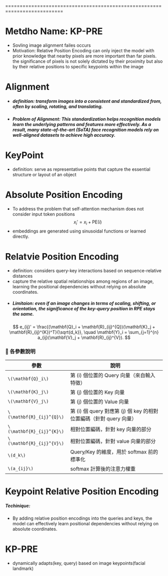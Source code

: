 ==========================================================================

# Metdho Name: KP-PRE
- Sovling image alignment failes occurs
- Motivation: Relative Position Encoding can only inject the model with prior knowledge that nearby pixels are more important than far pixels.
the significance of pixels is not solely dictated by their proximity but also by their relative positions to specific keypoints within the image

# Alignment
- ##### definition: transform images into a consistent and standardized from, often by scaling, rotating, and translating.
- ##### Problem of Alignment: This standardization helps recognition models learn the underlying patterns and features more effectively. As a result, many state-of-the-art (SoTA) face recognition models rely on well-aligned datasets to achieve high accuracy.
# KeyPoint
- definition: serve as representative points that capture the essential structure or layout of an object
# Absolute Position Encoding
- To address the problem that self-attention mechanism does not consider input token positions
$$
x_i' = x_i + \mathrm{PE}(i)
$$
- embeddings are generated using sinusoidal functions or learned directly.
# Relatvie Position Encoding
- definition: considers query-key interactions based on sequence-relative distances
- capture the relative spatial relationships among regions of an image, learning the positional dependencies without relying on absolute coordinates.
- ##### Limitaion: even if an image changes in terms of scaling, shifting, or orientation, the significance of the key-query position in RPE stays the same.
$$
e_{ij}' = \frac{(\mathbf{Q}_i + \mathbf{R}_{ij}^{Q})(\mathbf{K}_j + \mathbf{R}_{ij}^{K})^T}{\sqrt{d_k}}, \quad 
\mathbf{Y}_i = \sum_{j=1}^{n} a_{ij}(\mathbf{V}_j + \mathbf{R}_{ij}^{V}).
$$
### 🧩 各參數說明

| 參數                        | 說明                                                   |
| ------------------------- | ---------------------------------------------------- |
| `\(\mathbf{Q}_i\)`        | 第 \(i\) 個位置的 Query 向量（來自輸入特徵）                        |
| `\(\mathbf{K}_j\)`        | 第 \(j\) 個位置的 Key 向量                                  |
| `\(\mathbf{V}_j\)`        | 第 \(j\) 個位置的 Value 向量                                |
| `\(\mathbf{R}_{ij}^{Q}\)` | 第 \(i\) 個 query 對應第 \(j\) 個 key 的相對位置編碼（針對 query 向量） |
| `\(\mathbf{R}_{ij}^{K}\)` | 相對位置編碼，針對 key 向量的部分                                  |
| `\(\mathbf{R}_{ij}^{V}\)` | 相對位置編碼，針對 value 向量的部分                                |
| `\(d_k\)`                 | Query/Key 的維度，用於 softmax 前的標準化                       |
| `\(a_{ij}\)`              | softmax 計算後的注意力權重                                    |

# Keypoint Relative Position Encoding

##### Techinique:
- By adding relative position encodings into the queries and keys, the model can effectively learn positional dependencies without relying on absolute coordinates. 

# KP-PRE
- dynamically adapts(key, query) based on image keypoints(facial landmark)
